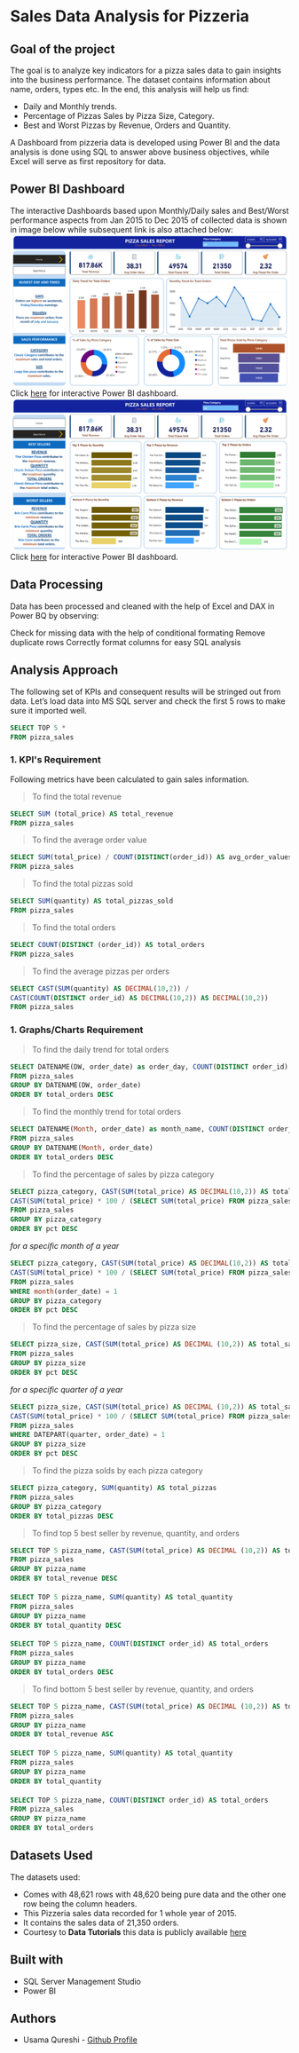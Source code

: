 # Sales Data Analysis for Pizzeria
## Goal of the project
The goal is to analyze key indicators for a pizza sales data to gain insights into the business performance. The dataset contains information about name, orders, types etc. In the end, this analysis will help us find:
- Daily and Monthly trends.
- Percentage of Pizzas Sales by Pizza Size, Category.
- Best and Worst Pizzas by Revenue, Orders and Quantity.

A Dashboard from pizzeria data is developed using Power BI and the data analysis is done using SQL to answer above business objectives, while Excel will serve as first repository for data.

## Power BI Dashboard
The interactive Dashboards based upon Monthly/Daily sales and Best/Worst performance aspects from Jan 2015 to Dec 2015 of collected data is shown in image below while subsequent link is also attached below:
![Dashboard1](Media/pizza%20dashboard-1.jpg)
Click [here]() for interactive Power BI dashboard.
![Dashboard2](Media/pizza%20dashboard-2.jpg)
Click [here]() for interactive Power BI dashboard.

## Data Processing
Data has been processed and cleaned with the help of Excel and DAX in Power BQ by observing:

Check for missing data with the help of conditional formating
Remove duplicate rows
Correctly format columns for easy SQL analysis

## Analysis Approach
The following set of KPIs and consequent results will be stringed out from data.
Let’s load data into MS SQL server and check the first 5 rows to make sure it imported well.

```SQL
SELECT TOP 5 * 
FROM pizza_sales
```

### 1. KPI's Requirement
Following metrics have been calculated to gain sales information.

> To find the total revenue
```SQL
SELECT SUM (total_price) AS total_revenue
FROM pizza_sales
```

> To find the average order value
```SQL
SELECT SUM(total_price) / COUNT(DISTINCT(order_id)) AS avg_order_values
FROM pizza_sales
```

> To find the total pizzas sold
```SQL
SELECT SUM(quantity) AS total_pizzas_sold
FROM pizza_sales
```

> To find the total orders
```SQL
SELECT COUNT(DISTINCT (order_id)) AS total_orders
FROM pizza_sales
```

> To find the average pizzas per orders
```SQL
SELECT CAST(SUM(quantity) AS DECIMAL(10,2)) / 
CAST(COUNT(DISTINCT order_id) AS DECIMAL(10,2)) AS DECIMAL(10,2))
FROM pizza_sales
```
### 1. Graphs/Charts Requirement

> To find the daily trend for total orders
```SQL
SELECT DATENAME(DW, order_date) as order_day, COUNT(DISTINCT order_id) AS total_orders
FROM pizza_sales
GROUP BY DATENAME(DW, order_date) 
ORDER BY total_orders DESC
```

> To find the monthly trend for total orders
```SQL
SELECT DATENAME(Month, order_date) as month_name, COUNT(DISTINCT order_id) AS total_orders
FROM pizza_sales
GROUP BY DATENAME(Month, order_date)
ORDER BY total_orders DESC
```

> To find the percentage of sales by pizza category
```SQL
SELECT pizza_category, CAST(SUM(total_price) AS DECIMAL(10,2)) AS total_sales, 
CAST(SUM(total_price) * 100 / (SELECT SUM(total_price) FROM pizza_sales) AS DECIMAL(10,2)) AS pct
FROM pizza_sales
GROUP BY pizza_category
ORDER BY pct DESC
```

*for a specific month of a year*
```SQL
SELECT pizza_category, CAST(SUM(total_price) AS DECIMAL(10,2)) AS total_sales, 
CAST(SUM(total_price) * 100 / (SELECT SUM(total_price) FROM pizza_sales WHERE month(order_date) = 1) AS DECIMAL(10,2)) AS pct
FROM pizza_sales
WHERE month(order_date) = 1
GROUP BY pizza_category
ORDER BY pct DESC
```

> To find the percentage of sales by pizza size
```SQL
SELECT pizza_size, CAST(SUM(total_price) AS DECIMAL (10,2)) AS total_sales, CAST(SUM(total_price) * 100 / (SELECT SUM(total_price) FROM pizza_sales) AS DECIMAL (10,2)) AS pct
FROM pizza_sales
GROUP BY pizza_size
ORDER BY pct DESC
```
*for a specific quarter of a year*
```SQL
SELECT pizza_size, CAST(SUM(total_price) AS DECIMAL (10,2)) AS total_sales, 
CAST(SUM(total_price) * 100 / (SELECT SUM(total_price) FROM pizza_sales WHERE DATEPART(quarter, order_date) = 1) AS DECIMAL (10,2)) AS pct
FROM pizza_sales
WHERE DATEPART(quarter, order_date) = 1
GROUP BY pizza_size
ORDER BY pct DESC
```

> To find the pizza solds by each pizza category
```SQL
SELECT pizza_category, SUM(quantity) AS total_pizzas
FROM pizza_sales
GROUP BY pizza_category
ORDER BY total_pizzas DESC
```

> To find top 5 best seller by revenue, quantity, and orders
```SQL
SELECT TOP 5 pizza_name, CAST(SUM(total_price) AS DECIMAL (10,2)) AS total_revenue
FROM pizza_sales
GROUP BY pizza_name
ORDER BY total_revenue DESC

SELECT TOP 5 pizza_name, SUM(quantity) AS total_quantity
FROM pizza_sales
GROUP BY pizza_name
ORDER BY total_quantity DESC

SELECT TOP 5 pizza_name, COUNT(DISTINCT order_id) AS total_orders
FROM pizza_sales
GROUP BY pizza_name
ORDER BY total_orders DESC
```

> To find bottom 5 best seller by revenue, quantity, and orders
```SQL
SELECT TOP 5 pizza_name, CAST(SUM(total_price) AS DECIMAL (10,2)) AS total_revenue
FROM pizza_sales
GROUP BY pizza_name
ORDER BY total_revenue ASC

SELECT TOP 5 pizza_name, SUM(quantity) AS total_quantity
FROM pizza_sales
GROUP BY pizza_name
ORDER BY total_quantity

SELECT TOP 5 pizza_name, COUNT(DISTINCT order_id) AS total_orders
FROM pizza_sales
GROUP BY pizza_name
ORDER BY total_orders 
```

## Datasets Used
The datasets used:
+ Comes with 48,621 rows with 48,620 being pure data and the other one row being the column headers.
+ This Pizzeria sales data recorded for 1 whole year of 2015.
+ It contains the sales data of 21,350 orders.
+ Courtesy to **Data Tutorials** this data is publicly available [here](https://drive.google.com/drive/folders/17U0ah6Q4MJM_wIn_Xl4fHc-1fO6Q4s6z)

## Built with
+ SQL Server Management Studio
+ Power BI

## Authors
+ Usama Qureshi - [Github Profile](https://github.com/usamaqureshi27)